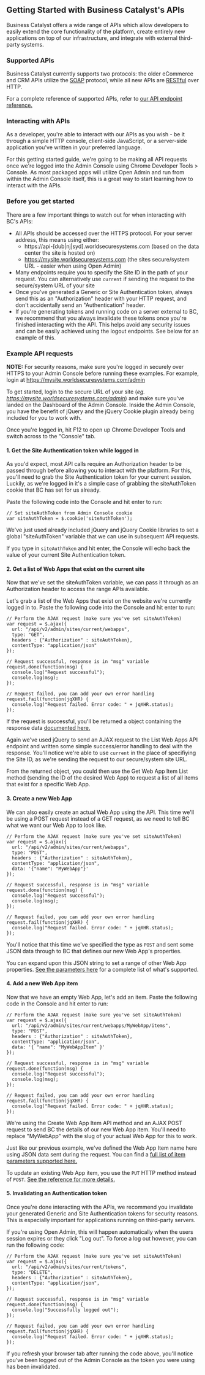 ## Getting Started with Business Catalyst's APIs

Business Catalyst offers a wide range of APIs which allow developers to easily extend the core functionality of the platform, create entirely new applications on top of our infrastructure, and integrate with external third-party systems.

### Supported APIs

Business Catalyst currently supports two protocols: the older eCommerce and CRM APIs utilize the [SOAP](http://en.wikipedia.org/wiki/SOAP) protocol, while all new APIs are [RESTful](http://en.wikipedia.org/wiki/Representational_state_transfer) over HTTP.

For a complete reference of supported APIs, refer to [our API endpoint reference.](/content/api-endpoints/index.html)

### Interacting with APIs

As a developer, you're able to interact with our APIs as you wish - be it through a simple HTTP console, client-side JavaScript, or a server-side application you've written in your preferred language. 

For this getting started guide, we're going to be making all API requests once we're logged into the Admin Console using Chrome Developer Tools > Console. As most packaged apps will utilize Open Admin and run from within the Admin Console itself, this is a great way to start learning how to interact with the APIs.

### Before you get started

There are a few important things to watch out for when interacting with BC's APIs:

* All APIs should be accessed over the HTTPS protocol. For your server address, this means using either:
	* https://api-[dub|nj|syd].worldsecuresystems.com (based on the data center the site is hosted on)
	* https://mysite.worldsecuresystems.com (the sites secure/system URL - easier when using Open Admin)
* Many endpoints require you to specify the Site ID in the path of your request. You can alternatively use `current` if sending the request to the secure/system URL of your site
* Once you've generated a Generic or Site Authentication token, always send this as an "Authorization" header with your HTTP request, and don't accidentally send an "Authentication" header. 
* If you're generating tokens and running code on a server external to BC, we recommend that you always invalidate these tokens once you're finished interacting with the API. This helps avoid any security issues and can be easily achieved using the logout endpoints. See below for an example of this.   

### Example API requests

**NOTE:** For security reasons, make sure you're logged in securely over HTTPS to your Admin Console before running these examples. For example, login at https://mysite.worldsecuresystems.com/admin

To get started, login to the secure URL of your site (*eg. https://mysite.worldsecuresystems.com/admin*) and make sure you've landed on the Dashboard of the Admin Console. Inside the Admin Console, you have the benefit of jQuery and the jQuery Cookie plugin already being included for you to work with. 

Once you're logged in, hit F12 to open up Chrome Developer Tools and switch across to the "Console" tab.

#### 1. Get the Site Authentication token while logged in

As you'd expect, most API calls require an Authorization header to be passed through before allowing you to interact with the platform. For this, you'll need to grab the Site Authentication token for your current session. Luckily, as we're logged in it's a simple case of grabbing the siteAuthToken cookie that BC has set for us already. 

Paste the following code into the Console and hit enter to run:

~~~
// Set siteAuthToken from Admin Console cookie
var siteAuthToken = $.cookie('siteAuthToken');
~~~

We've just used already included jQuery and jQuery Cookie libraries to set a global "siteAuthToken" variable that we can use in subsequent API requests. 

If you type in `siteAuthToken` and hit enter, the Console will echo back the value of your current Site Authentication token. 

#### 2. Get a list of Web Apps that exist on the current site

Now that we've set the siteAuthToken variable, we can pass it through as an Authorization header to access the range APIs available. 

Let's grab a list of the Web Apps that exist on the website we're currently logged in to. Paste the following code into the Console and hit enter to run: 

~~~
// Perform the AJAX request (make sure you've set siteAuthToken)
var request = $.ajax({
  url: "/api/v2/admin/sites/current/webapps",
  type: "GET",
  headers : {"Authorization" : siteAuthToken}, 
  contentType: "application/json"
});
 
// Request successful, response is in "msg" variable
request.done(function(msg) {
  console.log("Request successful");
  console.log(msg);
});
 
// Request failed, you can add your own error handling
request.fail(function(jqXHR) {
  console.log("Request failed. Error code: " + jqXHR.status);
});
~~~

If the request is successful, you'll be returned a object containing the response data [documented here.](http://docs.businesscatalyst.com/content/api-endpoints/web-apps/list-web-apps.html)

Again we've used jQuery to send an AJAX request to the List Web Apps API endpoint and written some simple success/error handling to deal with the response. You'll notice we're able to use `current` in the place of specifiying the Site ID, as we're sending the request to our secure/system site URL. 

From the returned object, you could then use the Get Web App Item List method (sending the ID of the desired Web App) to request a list of all items that exist for a specific Web App. 

#### 3. Create a new Web App

We can also easily create an actual Web App using the API. This time we'll be using a POST request instead of a GET request, as we need to tell BC what we want our Web App to look like. 

~~~
// Perform the AJAX request (make sure you've set siteAuthToken)
var request = $.ajax({
  url: "/api/v2/admin/sites/current/webapps",
  type: "POST",
  headers : {"Authorization" : siteAuthToken}, 
  contentType: "application/json",
  data: '{"name": "MyWebApp"}'
});
 
// Request successful, response is in "msg" variable
request.done(function(msg) {
  console.log("Request successful");
  console.log(msg);
});
 
// Request failed, you can add your own error handling
request.fail(function(jqXHR) {
  console.log("Request failed. Error code: " + jqXHR.status);
});
~~~

You'll notice that this time we've specified the type as `POST` and sent some JSON data through to BC that defines our new Web App's properties. 

You can expand upon this JSON string to set a range of other Web App properties. [See the parameters here](/content/api-endpoints/web-apps/create-web-app.html) for a complete list of what's supported. 

#### 4. Add a new Web App item

Now that we have an empty Web App, let's add an item. Paste the following code in the Console and hit enter to run:

~~~
// Perform the AJAX request (make sure you've set siteAuthToken)
var request = $.ajax({
  url: "/api/v2/admin/sites/current/webapps/MyWebApp/items",
  type: "POST",
  headers : {"Authorization" : siteAuthToken}, 
  contentType: "application/json",
  data: '{ "name": "MyWebAppItem" }'
});
 
// Request successful, response is in "msg" variable
request.done(function(msg) {
  console.log("Request successful");
  console.log(msg);
});
 
// Request failed, you can add your own error handling
request.fail(function(jqXHR) {
  console.log("Request failed. Error code: " + jqXHR.status);
});
~~~

We're using the Create Web App Item API method and an AJAX POST request to send BC the details of our new Web App item. You'll need to replace "MyWebApp" with the slug of your actual Web App for this to work. 

Just like our previous example, we've defined the Web App Item name here using JSON data sent during the request. You can find a [full list of item parameters supported here.](/content/api-endpoints/web-app-items/create-web-app-item.html)

To update an existing Web App item, you use the `PUT` HTTP method instead of `POST`. [See the reference for more details.](/content/api-endpoints/web-app-items/update-web-app-item.html)

#### 5. Invalidating an Authentication token

Once you're done interacting with the APIs, we recommend you invalidate your generated Generic and Site Authentication tokens for security reasons. This is especially important for applications running on third-party servers. 

If you're using Open Admin, this will happen automatically when the users session expires or they click "Log out". To force a log out however, you can run the following code:

~~~
// Perform the AJAX request (make sure you've set siteAuthToken)
var request = $.ajax({
  url: "/api/v2/admin/sites/current/tokens",
  type: "DELETE",
  headers : {"Authorization" : siteAuthToken}, 
  contentType: "application/json",
});
 
// Request successful, response is in "msg" variable
request.done(function(msg) {
  console.log("Successfully logged out");
});
 
// Request failed, you can add your own error handling
request.fail(function(jqXHR) {
  console.log("Request failed. Error code: " + jqXHR.status);
});
~~~

If you refresh your browser tab after running the code above, you'll notice you've been logged out of the Admin Console as the token you were using has been invalidated. 
